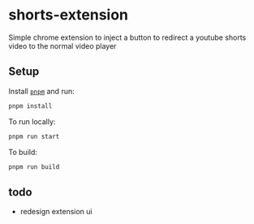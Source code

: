 # shorts-extension

Simple chrome extension to inject a button to redirect a youtube shorts video to the normal video player

## Setup

Install [`pnpm`](https://pnpm.io/installation)
and run: 
```bash
pnpm install
```

To run locally:
```bash
pnpm run start
```

To build:
```bash
pnpm run build
```


## todo
- redesign extension ui